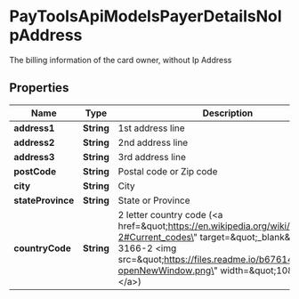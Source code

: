 

# PayToolsApiModelsPayerDetailsNoIpAddress

The billing information of the card owner, without Ip Address

## Properties

| Name | Type | Description | Notes |
|------------ | ------------- | ------------- | -------------|
|**address1** | **String** | 1st address line |  [optional] |
|**address2** | **String** | 2nd address line |  [optional] |
|**address3** | **String** | 3rd address line |  [optional] |
|**postCode** | **String** | Postal code or Zip code |  [optional] |
|**city** | **String** | City |  [optional] |
|**stateProvince** | **String** | State or Province |  [optional] |
|**countryCode** | **String** | 2 letter country code (&lt;a href&#x3D;\&quot;https://en.wikipedia.org/wiki/ISO_3166-2#Current_codes\&quot; target&#x3D;\&quot;_blank\&quot;&gt;ISO 3166-2 &lt;img src&#x3D;\&quot;https://files.readme.io/b676144-openNewWindow.png\&quot; width&#x3D;\&quot;10\&quot; /&gt;&lt;/a&gt;) |  |



